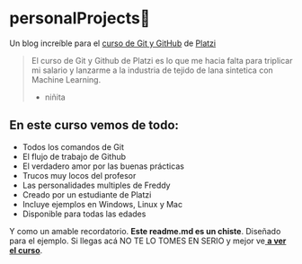 # personalProjects💚
Un blog increíble para el [curso de Git y GitHub](https://platzi.com/clases/git-github/ "curso de Git y GitHub") de [Platzi](https://platzi.com/home "Platzi")
>El curso de Git y Github de Platzi es lo que me hacia falta para triplicar mi salario y lanzarme a la industria de tejido de lana sintetica con Machine Learning.
> - niñita

## En este curso vemos de todo:
 - Todos los comandos de Git 
 - El flujo de trabajo de Github
 - El verdadero amor por las buenas prácticas 
 - Trucos muy locos del profesor 
 - Las personalidades multiples de Freddy
 - Creado por un estudiante de Platzi
 - Incluye ejemplos en Windows, Linux y Mac
 - Disponible para todas las edades
 
Y como un amable recordatorio. **Este readme.md es un chiste**. Diseñado para el ejemplo. Si llegas acá NO TE LO TOMES EN SERIO y mejor ve[ **a ver el curso**](https://platzi.com/clases/git-github/ " a ver el curso"). 

